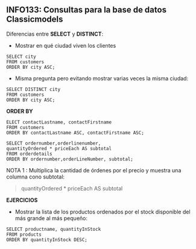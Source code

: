 ## INFO133: Consultas para la base de datos Classicmodels

Diferencias entre __SELECT__ y __DISTINCT__:

* Mostrar en qué ciudad viven los clientes 

~~~~
SELECT city 
FROM customers 
ORDER BY city ASC;
~~~~

* Misma pregunta pero evitando mostrar varias veces la misma ciudad: 

~~~~
SELECT DISTINCT city 
FROM customers 
ORDER BY city ASC;
~~~~

__ORDER BY__

~~~~
ELECT contactLastname, contactFirstname 
FROM customers 
ORDER BY contactLastname ASC, contactFirstname ASC;
~~~~

~~~~
SELECT ordernumber,orderlinenumber,
quantityOrdered * priceEach AS subtotal 
FROM orderdetails
ORDER BY ordernumber,orderLineNumber, subtotal;
~~~~

NOTA 1 : Multiplica la cantidad de órdenes por el precio y muestra una columna cono subtotal: 

> quantityOrdered * priceEach AS subtotal

__EJERCICIOS__

* Mostrar la lista de los productos ordenados por el stock disponible del más grande al más pequeño:

~~~~
SELECT productname, quantityInStock  
FROM products 
ORDER BY quantityInStock DESC;
~~~~



























